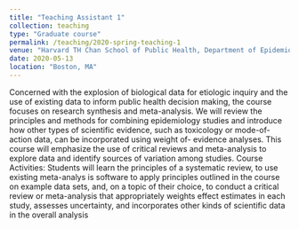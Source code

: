 ```yaml
---
title: "Teaching Assistant 1"
collection: teaching
type: "Graduate course"
permalink: /teaching/2020-spring-teaching-1
venue: "Harvard TH Chan School of Public Health, Department of Epidemiology"
date: 2020-05-13
location: "Boston, MA"
---
```


Concerned with the explosion of biological data for etiologic inquiry and the use of existing data to inform public health decision making, the course focuses on research synthesis and meta-analysis. We will review the principles and methods for combining epidemiology studies and introduce how other types of scientific evidence, such as toxicology or mode-of-action data, can be incorporated using weight of- evidence analyses. This course will emphasize the use of critical reviews and meta-analysis to explore data and identify sources of variation among studies. Course Activities: Students will learn the principles of a systematic review, to use existing meta-analys is software to apply principles outlined in the course on example data sets, and, on a topic of their choice, to conduct a critical review or meta-analysis that appropriately weights effect estimates in each study, assesses uncertainty, and incorporates other kinds of scientific data in the overall analysis

